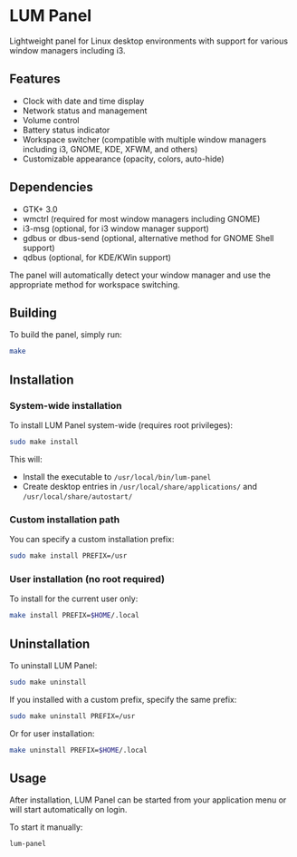 # LUM Panel

Lightweight panel for Linux desktop environments with support for various window managers including i3.

## Features

- Clock with date and time display
- Network status and management
- Volume control
- Battery status indicator
- Workspace switcher (compatible with multiple window managers including i3, GNOME, KDE, XFWM, and others)
- Customizable appearance (opacity, colors, auto-hide)

## Dependencies

- GTK+ 3.0
- wmctrl (required for most window managers including GNOME)
- i3-msg (optional, for i3 window manager support)
- gdbus or dbus-send (optional, alternative method for GNOME Shell support)
- qdbus (optional, for KDE/KWin support)

The panel will automatically detect your window manager and use the appropriate method for workspace switching.

## Building

To build the panel, simply run:

```bash
make
```

## Installation

### System-wide installation

To install LUM Panel system-wide (requires root privileges):

```bash
sudo make install
```

This will:
- Install the executable to `/usr/local/bin/lum-panel`
- Create desktop entries in `/usr/local/share/applications/` and `/usr/local/share/autostart/`

### Custom installation path

You can specify a custom installation prefix:

```bash
sudo make install PREFIX=/usr
```

### User installation (no root required)

To install for the current user only:

```bash
make install PREFIX=$HOME/.local
```

## Uninstallation

To uninstall LUM Panel:

```bash
sudo make uninstall
```

If you installed with a custom prefix, specify the same prefix:

```bash
sudo make uninstall PREFIX=/usr
```

Or for user installation:

```bash
make uninstall PREFIX=$HOME/.local
```

## Usage

After installation, LUM Panel can be started from your application menu or will start automatically on login.

To start it manually:

```bash
lum-panel
```

